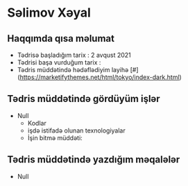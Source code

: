 # Səlimov Xəyal

## Haqqımda qısa məlumat
- Tədrisə başladığım tarix : 2 avqust 2021
- Tədrisi başa vurduğum tarix : 
- Tədris müddətində hədəflədiyim layihə [#] (https://marketifythemes.net/html/tokyo/index-dark.html)

## Tədris müddətində gördüyüm işlər
- Null
  - Kodlar
  - işdə istifadə olunan texnologiyalar
  - İşin bitmə müddəti: 

## Tədris müddətində yazdığım məqalələr
- Null